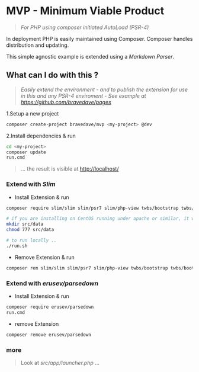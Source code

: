 # MVP - Minimum Viable Product

> _For PHP using composer initiated AutoLoad (PSR-4)_

In deployment PHP is easily maintained using Composer. Composer handles distribution and updating.

This simple agnostic example is extended using a _Markdown Parser_.

## What can I do with this ?

> _Easily extend the environment - and to publish the extension for use in this and any PSR-4 enviroment - See example at <https://github.com/bravedave/pages>_

1.Setup a new project

```bash
composer create-project bravedave/mvp <my-project> @dev
```

2.Install dependencies &amp; run

```bash
cd <my-project>
composer update
run.cmd
```

> ... the result is visible at <http://localhost/>

### Extend with _Slim_

* Install Extension &amp; run

```bash
composer require slim/slim slim/psr7 slim/php-view twbs/bootstrap twbs/bootstrap-icons

# if you are installing on CentOS running under apache or similar, it will need a data folder
mkdir src/data
chmod 777 src/data

# to run locally ..
./run.sh
```

* Remove Extension &amp; run

```bash
composer rem slim/slim slim/psr7 slim/php-view twbs/bootstrap twbs/bootstrap-icons
```

### Extend with _erusev/parsedown_

* Install Extension &amp; run

```bash
composer require erusev/parsedown
run.cmd
```

* remove Extension

```bash
composer remove erusev/parsedown
```

### more

> Look at _src/app/launcher.php_ ...

